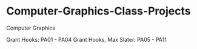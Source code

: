 # Computer-Graphics-Class-Projects
Computer Graphics

Grant Hooks: PA01 - PA04
Grant Hooks, Max Slater: PA05 - PA11
